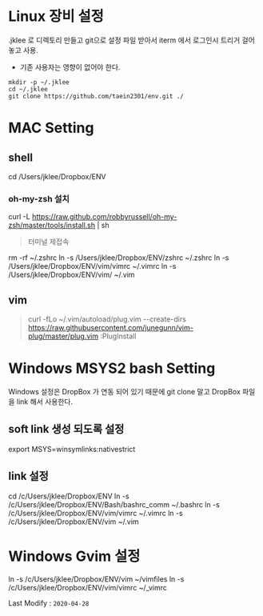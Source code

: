 # Linux 장비 설정
.jklee 로 디렉토리 만들고 git으로 설정 파일 받아서 iterm 에서 로그인시 트리거 걸어놓고 사용.

- 기존 사용자는 영향이 없어야 한다.

```
mkdir -p ~/.jklee
cd ~/.jklee
git clone https://github.com/taein2301/env.git ./
```
# MAC Setting
## shell
cd /Users/jklee/Dropbox/ENV

### oh-my-zsh 설치
curl -L https://raw.github.com/robbyrussell/oh-my-zsh/master/tools/install.sh | sh
> 터미널 제접속

rm -rf ~/.zshrc
ln -s /Users/jklee/Dropbox/ENV/zshrc ~/.zshrc
ln -s /Users/jklee/Dropbox/ENV/vim/vimrc ~/.vimrc
ln -s /Users/jklee/Dropbox/ENV/vim/ ~/.vim

## vim
> curl -fLo ~/.vim/autoload/plug.vim --create-dirs https://raw.githubusercontent.com/junegunn/vim-plug/master/plug.vim
> :PlugInstall

# Windows MSYS2 bash Setting
Windows 설정은 DropBox 가 연동 되어 있기 때문에 git clone 말고 DropBox 파일을 link 해서 사용한다.

## soft link 생성 되도록 설정
export MSYS=winsymlinks:nativestrict

## link 설정
cd /c/Users/jklee/Dropbox/ENV
ln -s /c/Users/jklee/Dropbox/ENV/Bash/bashrc_comm  ~/.bashrc
ln -s /c/Users/jklee/Dropbox/ENV/vim/vimrc ~/.vimrc
ln -s /c/Users/jklee/Dropbox/ENV/vim ~/.vim

# Windows Gvim 설정
ln -s /c/Users/jklee/Dropbox/ENV/vim ~/vimfiles
ln -s /c/Users/jklee/Dropbox/ENV/vim/vimrc ~/_vimrc

Last Modify : `2020-04-28`
